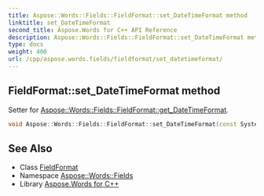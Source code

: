 ```yaml
---
title: Aspose::Words::Fields::FieldFormat::set_DateTimeFormat method
linktitle: set_DateTimeFormat
second_title: Aspose.Words for C++ API Reference
description: Aspose::Words::Fields::FieldFormat::set_DateTimeFormat method. Setter for Aspose::Words::Fields::FieldFormat::get_DateTimeFormat in C++.
type: docs
weight: 400
url: /cpp/aspose.words.fields/fieldformat/set_datetimeformat/
---
```

## FieldFormat::set_DateTimeFormat method


Setter for [Aspose::Words::Fields::FieldFormat::get_DateTimeFormat](../get_datetimeformat/).

```cpp
void Aspose::Words::Fields::FieldFormat::set_DateTimeFormat(const System::String &value)
```

## See Also

* Class [FieldFormat](../)
* Namespace [Aspose::Words::Fields](../../)
* Library [Aspose.Words for C++](../../../)
